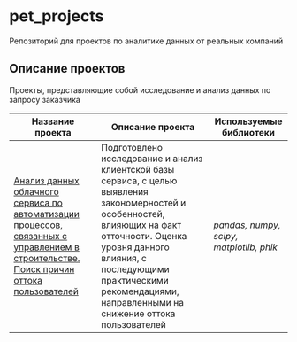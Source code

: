 # pet_projects
Репозиторий для проектов по аналитике данных от реальных компаний
## Описание проектов
Проекты, представляющие собой исследование и анализ данных по запросу заказчика

| Название проекта                          | Описание проекта                             | Используемые библиотеки |
| --- | --- | --- |
| [Анализ данных облачного сервиса по автоматизации процессов, связанных с управлением в строительстве. Поиск причин оттока пользователей](https://github.com/trueOG24/pet_projects/tree/main/Анализ%20оттока%20пользователей%20сервиса%20компании%20Gectaro) | Подготовлено исследование и анализ клиентской базы сервиса, с целью выявления закономерностей и особенностей, влияющих на факт отточности. Оценка уровня данного влияния, с последующими практическими рекомендациями, направленными на снижение оттока пользователей | *pandas, numpy, scipy, matplotlib, phik* |
